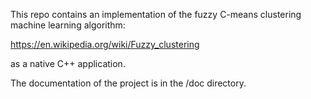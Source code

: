 This repo contains an implementation of the fuzzy C-means clustering machine learning algorithm:

https://en.wikipedia.org/wiki/Fuzzy_clustering

as a native C++ application.

The documentation of the project is in the /doc directory.